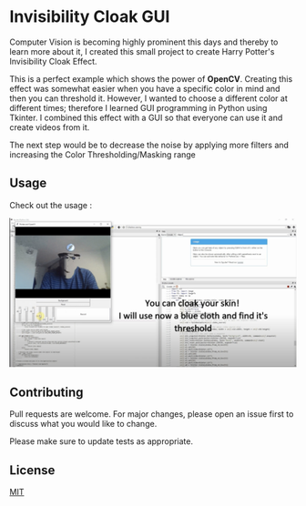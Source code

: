 # Invisibility Cloak GUI

Computer Vision is becoming highly prominent this days and thereby to learn more about it, I created this small project to create Harry Potter's Invisibility Cloak Effect.

This is a perfect example which shows the power of **OpenCV**. Creating this effect was somewhat easier when you have a specific color in mind and then you can threshold it. However, I wanted to choose a different color at different times; therefore I learned GUI programming in Python using Tkinter. I combined this effect with a GUI so that everyone can use it and create videos from it.

The next step would be to decrease the noise by applying more filters and increasing the Color Thresholding/Masking range

## Usage
Check out the usage :

[![Watch the video](https://github.com/adityavyasbme/InvisibilityCloakGUI/blob/master/vid.png?raw=true)](https://www.youtube.com/watch?v=KPSEOzYA6YI)

## Contributing
Pull requests are welcome. For major changes, please open an issue first to discuss what you would like to change.

Please make sure to update tests as appropriate.

## License
[MIT](https://choosealicense.com/licenses/mit/)
